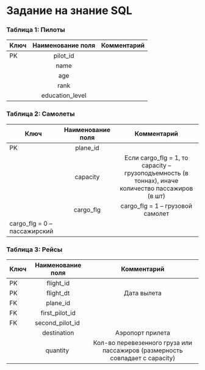 # Задание на знание SQL

### Таблица 1: Пилоты

| Ключ  | Наименование поля  | Комментарий |
| ------|:------------------:| :----------:|
| PK    | pilot_id           |             |
|       | name               |             |
|       | age                |             |
|       | rank               |             |
|       | education_level    |             |


### Таблица 2: Самолеты

| Ключ  | Наименование поля  | Комментарий |
| ------|:------------------:| :----------:|
| PK    | plane_id           |             |
|       | capacity           |Если cargo_flg = 1, то capacity – грузоподъемность (в тоннах), иначе количество пассажиров (в шт)|
|       | cargo_flg          |cargo_flg = 1 – грузовой самолет
cargo_flg = 0 – пассажирский|


### Таблица 3: Рейсы

| Ключ  | Наименование поля  | Комментарий |
| ------|:------------------:| :----------:|
| PK    | flight_id          |             |
| PK    | flight_dt          | Дата вылета |
| FK    | plane_id           |             |
| FK    | first_pilot_id     |             |
| FK    | second_pilot_id    ​|             |
|       | destination        | Аэропорт прилета|
|       | quantity           ​| Кол-во перевезенного груза или пассажиров (размерность совпадает с capacity)|

